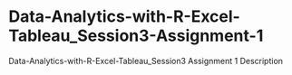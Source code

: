 # Data-Analytics-with-R-Excel-Tableau_Session3-Assignment-1
Data-Analytics-with-R-Excel-Tableau_Session3 Assignment 1 Description
